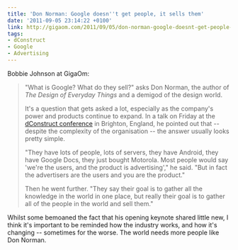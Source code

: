 ```yaml
---
title: 'Don Norman: Google doesn''t get people, it sells them'
date: '2011-09-05 23:14:22 +0100'
link: http://gigaom.com/2011/09/05/don-norman-google-doesnt-get-people-it-sells-them/
tags:
- dConstruct
- Google
- Advertising
---
```

Bobbie Johnson at GigaOm:

> "What is Google? What do they sell?" asks Don Norman, the author of <cite>The Design of Everyday Things</cite> and a demigod of the design world.
>
> It's a question that gets asked a lot, especially as the company's power and products continue to expand. In a talk on Friday at the [dConstruct conference][1] in Brighton, England, he pointed out that -- despite the complexity of the organisation -- the answer usually looks pretty simple.
> 
> "They have lots of people, lots of servers, they have Android, they have Google Docs, they just bought Motorola. Most people would say 'we're the users, and the product is advertising'," he said. "But in fact the advertisers are the users and you are the product."
>
> Then he went further. "They say their goal is to gather all the knowledge in the world in one place, but really their goal is to gather all of the people in the world and sell them."

Whilst some bemoaned the fact that his opening keynote shared little new, I think it's important to be reminded how the industry works, and how it's changing -- sometimes for the worse. The world needs more people like Don Norman.

[1]: http://2011.dconstruct.org/
